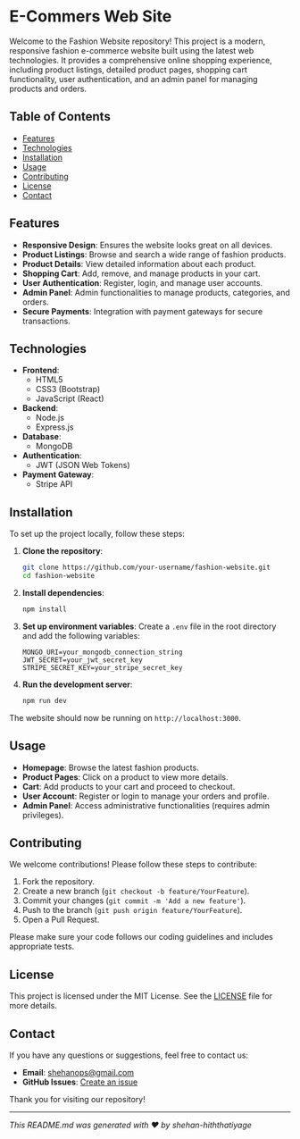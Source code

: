 <h1>E-Commers Web Site</h1

Welcome to the Fashion Website repository! This project is a modern, responsive fashion e-commerce website built using the latest web technologies. It provides a comprehensive online shopping experience, including product listings, detailed product pages, shopping cart functionality, user authentication, and an admin panel for managing products and orders.

## Table of Contents

- [Features](#features)
- [Technologies](#technologies)
- [Installation](#installation)
- [Usage](#usage)
- [Contributing](#contributing)
- [License](#license)
- [Contact](#contact)

## Features

- **Responsive Design**: Ensures the website looks great on all devices.
- **Product Listings**: Browse and search a wide range of fashion products.
- **Product Details**: View detailed information about each product.
- **Shopping Cart**: Add, remove, and manage products in your cart.
- **User Authentication**: Register, login, and manage user accounts.
- **Admin Panel**: Admin functionalities to manage products, categories, and orders.
- **Secure Payments**: Integration with payment gateways for secure transactions.

## Technologies

- **Frontend**:
  - HTML5
  - CSS3 (Bootstrap)
  - JavaScript (React)
- **Backend**:
  - Node.js
  - Express.js
- **Database**:
  - MongoDB
- **Authentication**:
  - JWT (JSON Web Tokens)
- **Payment Gateway**:
  - Stripe API

## Installation

To set up the project locally, follow these steps:

1. **Clone the repository**:
    ```bash
    git clone https://github.com/your-username/fashion-website.git
    cd fashion-website
    ```

2. **Install dependencies**:
    ```bash
    npm install
    ```

3. **Set up environment variables**:
    Create a `.env` file in the root directory and add the following variables:
    ```plaintext
    MONGO_URI=your_mongodb_connection_string
    JWT_SECRET=your_jwt_secret_key
    STRIPE_SECRET_KEY=your_stripe_secret_key
    ```

4. **Run the development server**:
    ```bash
    npm run dev
    ```

The website should now be running on `http://localhost:3000`.

## Usage

- **Homepage**: Browse the latest fashion products.
- **Product Pages**: Click on a product to view more details.
- **Cart**: Add products to your cart and proceed to checkout.
- **User Account**: Register or login to manage your orders and profile.
- **Admin Panel**: Access administrative functionalities (requires admin privileges).

## Contributing

We welcome contributions! Please follow these steps to contribute:

1. Fork the repository.
2. Create a new branch (`git checkout -b feature/YourFeature`).
3. Commit your changes (`git commit -m 'Add a new feature'`).
4. Push to the branch (`git push origin feature/YourFeature`).
5. Open a Pull Request.

Please make sure your code follows our coding guidelines and includes appropriate tests.

## License

This project is licensed under the MIT License. See the [LICENSE](LICENSE) file for more details.

## Contact

If you have any questions or suggestions, feel free to contact us:

- **Email**: shehanops@gmail.com
- **GitHub Issues**: [Create an issue](https://github.com/shehan-hiththatiyage/fs-login-page)

Thank you for visiting our repository!

---

*This README.md was generated with ❤️ by shehan-hiththatiyage*
